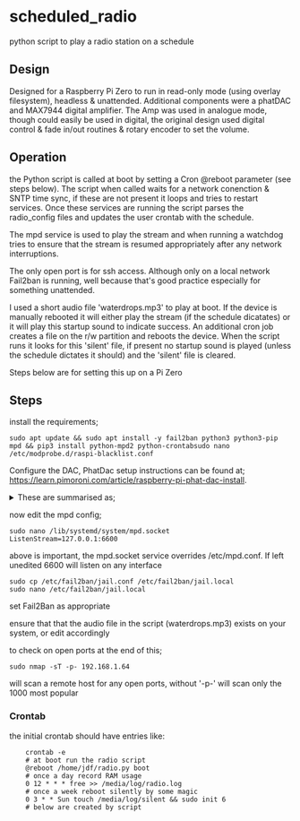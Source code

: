 # scheduled_radio
python script to play a radio station on a schedule

## Design 
Designed for a Raspberry Pi Zero to run in read-only mode (using overlay filesystem), headless & unattended. Additional components were a phatDAC and MAX7944 digital amplifier. The Amp was used in analogue mode, though could easily be used in digital, the original design used digital control & fade in/out routines & rotary encoder to set the volume.

## Operation
the Python script is called at boot by setting a Cron @reboot parameter (see steps below). The script when called waits for a network conenction & SNTP time sync, if these are not present it loops and tries to restart services. Once these services are running the script parses the radio_config files and updates the user crontab with the schedule. 

The mpd service is used to play the stream and when running a watchdog tries to ensure that the stream is resumed appropriately after any network interruptions.

The only open port is for ssh access. Although only on a local network Fail2ban is running, well because that's good practice especially for something unattended.

I used a short audio file 'waterdrops.mp3' to play at boot. If the device is manually rebooted it will either play the stream (if the schedule dicatates) or it will play this startup sound to indicate success. An additional cron job creates a file on the r/w partition and reboots the device. When the script runs it looks for this 'silent' file, if present no startup sound is played (unless the schedule dictates it should) and the 'silent' file is cleared.

Steps below are for setting this up on a Pi Zero

## Steps
install the requirements;
```
sudo apt update && sudo apt install -y fail2ban python3 python3-pip mpd && pip3 install python-mpd2 python-crontabsudo nano /etc/modprobe.d/raspi-blacklist.conf
```
Configure the DAC, PhatDac setup instructions can be found at; https://learn.pimoroni.com/article/raspberry-pi-phat-dac-install. 
<details>
  <summary>These are summarised as;</summary>
  
  ```
  sudo nano /etc/modules
  ```
  changing:
  
  ```
  blacklist i2c-bcm2708
  blacklist snd-soc-pcm512x
  blacklist snd-soc-wm8804
  ```
  To:
  
  ```	
  # blacklist i2c-bcm2708
  # blacklist snd-soc-pcm512x
  # blacklist snd-soc-wm8804
  ```
  then:
  
  ```
  sudo nano /etc/modules
  ```
  Remove the default sound driver, so change the line:
  
  ```
  snd_bcm2835
  ```
  to:

  ```
  # snd_bcm2835
  ```
  then

  ```
  sudo nano /etc/asound.conf
  ```
  enter;

  ```
  pcm.!default  {
	 type hw card 0
	}
	ctl.!default {
	 type hw card 0
	}
  ```

  edit /boot/config.txt;

  ```
  sudo nano /boot/config.txt
  ```
  and add the line:
  
  ```
  dtoverlay=hifiberry-dac
  ```
  While you have that file open, check for the following entry, and if it exists, comment it out:
  
  ```
  # dtparam=audio=on
  ```
  Reboot;
  
  ```
  sudo init 6
  ```
  
</details>

now edit the mpd config;
```
sudo nano /lib/systemd/system/mpd.socket
ListenStream=127.0.0.1:6600
```
above is important, the mpd.socket service overrides /etc/mpd.conf. If left unedited 6600 will listen on any interface

```
sudo cp /etc/fail2ban/jail.conf /etc/fail2ban/jail.local
sudo nano /etc/fail2ban/jail.local
```
set Fail2Ban as appropriate

ensure that that the audio file in the script (waterdrops.mp3) exists on your system, or edit accordingly

to check on open ports at the end of this;
```
sudo nmap -sT -p- 192.168.1.64
```
will scan a remote host for any open ports, without '-p-' will scan only the 1000 most popular
  
### Crontab
the initial crontab should have entries like:
```
	crontab -e
	# at boot run the radio script
	@reboot /home/jdf/radio.py boot
	# once a day record RAM usage
	0 12 * * * free >> /media/log/radio.log
	# once a week reboot silently by some magic
	0 3 * * Sun touch /media/log/silent && sudo init 6
	# below are created by script
```
